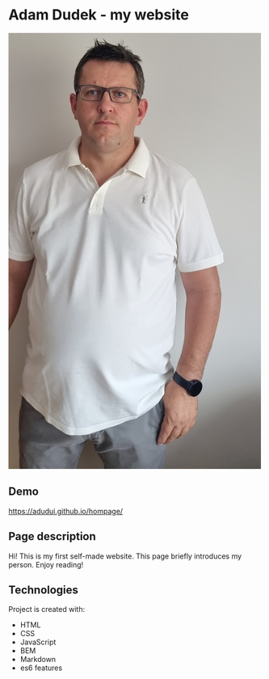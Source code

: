 # Adam Dudek - my website

![Adam](images/Adam.jpg)

## Demo

https://adudui.github.io/hompage/

## Page description

Hi! This is my first self-made website. This page briefly introduces my person. Enjoy reading!

## Technologies

Project is created with:
- HTML
- CSS
- JavaScript
- BEM
- Markdown
- es6 features
